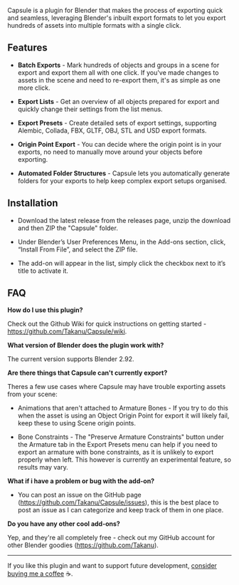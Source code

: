 
Capsule is a plugin for Blender that makes the process of exporting quick and seamless, leveraging Blender's inbuilt export formats to let you export hundreds of assets into multiple formats with a single click.


## Features

* **Batch Exports** - Mark hundreds of objects and groups in a scene for export and export them all with one click. If you've made changes to assets in the scene and need to re-export them, it's as simple as one more click.

* **Export Lists** - Get an overview of all objects prepared for export and quickly change their settings from the list menus.

* **Export Presets** - Create detailed sets of export settings, supporting Alembic, Collada, FBX, GLTF, OBJ, STL and USD export formats.

* **Origin Point Export** - You can decide where the origin point is in your exports, no need to manually move around your objects before exporting.

* **Automated Folder Structures** - Capsule lets you automatically generate folders for your exports to help keep complex export setups organised.



## Installation

- Download the latest release from the releases page, unzip the download and then ZIP the "Capsule" folder.

- Under Blender’s User Preferences Menu, in the Add-ons section, click, “Install From File”, and select the ZIP file.

- The add-on will appear in the list, simply click the checkbox next to it’s title to activate it.


## FAQ
**How do I use this plugin?**

Check out the Github Wiki for quick instructions on getting started - https://github.com/Takanu/Capsule/wiki.


**What version of Blender does the plugin work with?**

The current version supports Blender 2.92.


**Are there things that Capsule can't currently export?**

Theres a few use cases where Capsule may have trouble exporting assets from your scene:

* Animations that aren't attached to Armature Bones - If you try to do this when the asset is using an Object Origin Point for export it will likely fail, keep these to using Scene origin points.

* Bone Constraints - The "Preserve Armature Constraints" button under the Armature tab in the Export Presets menu can help if you need to export an armature with bone constraints, as it is unlikely to export properly when left. This however is currently an experimental feature, so results may vary.


**What if i have a problem or bug with the add-on?**

* You can post an issue on the GitHub page (https://github.com/Takanu/Capsule/issues), this is the best place to post an issue as I can categorize and keep track of them in one place.



**Do you have any other cool add-ons?**

Yep, and they're all completely free - check out my GitHub account for other Blender goodies (https://github.com/Takanu).




---

If you like this plugin and want to support future development, [consider buying me a coffee](https://paypal.me/takanukyriako) ☕️.
